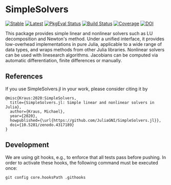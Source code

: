 # SimpleSolvers

[![Stable](https://img.shields.io/badge/docs-stable-blue.svg)](https://JuliaGNI.github.io/SimpleSolvers.jl/stable)
[![Latest](https://img.shields.io/badge/docs-latest-blue.svg)](https://JuliaGNI.github.io/SimpleSolvers.jl/latest)
[![PkgEval Status](https://juliaci.github.io/NanosoldierReports/pkgeval_badges/S/SimpleSolvers.svg)](https://juliaci.github.io/NanosoldierReports/pkgeval_badges/S/SimpleSolvers.html)
[![Build Status](https://github.com/JuliaGNI/SimpleSolvers.jl/workflows/CI/badge.svg)](https://github.com/JuliaGNI/SimpleSolvers.jl/actions)
[![Coverage](https://codecov.io/gh/JuliaGNI/SimpleSolvers.jl/branch/main/graph/badge.svg)](https://codecov.io/gh/JuliaGNI/SimpleSolvers.jl)
[![DOI](https://zenodo.org/badge/doi/10.5281/zenodo.4317189.svg)](https://doi.org/10.5281/zenodo.4317189)

This package provides simple linear and nonlinear solvers such as LU decomposition and Newton's method. Under a unified interface, it provides low-overhead implementations in pure Julia, applicable to a wide range of data types, and wraps methods from other Julia libraries. Nonlinear solvers can be used with linesearch algorithms. Jacobians can be computed via automatic differentiation, finite differences or manually.

## References

If you use SimpleSolvers.jl in your work, please consider citing it by

```
@misc{Kraus:2020:SimpleSolvers,
  title={SimpleSolvers.jl: Simple linear and nonlinear solvers in Julia},
  author={Kraus, Michael},
  year={2020},
  howpublished={\url{https://github.com/JuliaGNI/SimpleSolvers.jl}},
  doi={10.5281/zenodo.4317189}
}
```


## Development

We are using git hooks, e.g., to enforce that all tests pass before pushing.
In order to activate these hooks, the following command must be executed once:
```
git config core.hooksPath .githooks
```
